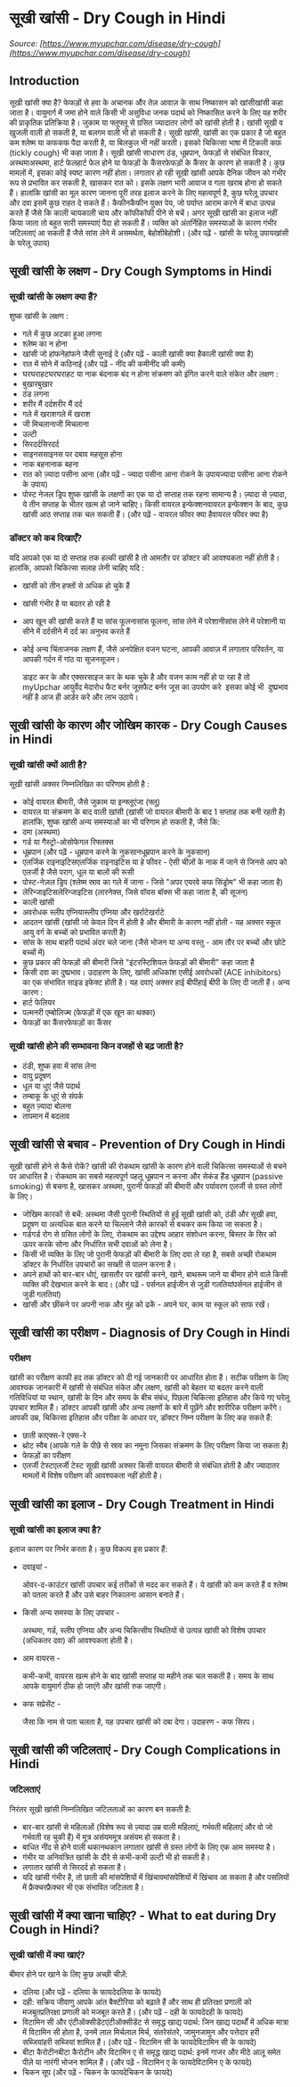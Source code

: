 # सूखी खांसी - Dry Cough in Hindi
_Source: [https://www.myupchar.com/disease/dry-cough](https://www.myupchar.com/disease/dry-cough)_

## Introduction
सूखी खांसी​ क्या है?
फेफड़ों से हवा के अचानक और तेज़ आवाज़ के साथ निष्कासन को खांसीखांसी कहा जाता है। वायुमार्ग में जमा होने वाले किसी भी असुविधा जनक पदार्थ को निष्कासित करने के लिए यह शरीर की प्राकृतिक प्रतिक्रिया है। जुकाम या फ्लूफ्लू से ग्रसित ज्यादातर लोगों को खांसी होती है। खांसी सूखी व खुजली वाली हो सकती है, या बलगम वाली भी हो सकती है।
सूखी खांसी, खांसी का एक प्रकार है जो बहुत कम श्लेष्म या कफकफ पैदा करती है, या बिलकुल भी नहीं करती। इसको चिकित्सा भाषा में टिकली कफ़ (tickly cough) भी कहा जाता है। सूखी खांसी साधारण ठंड, धूम्रपान, फेफड़ों से संबंधित विकार, अस्थमाअस्थमा, हार्ट फेलहार्ट फेल होने या फेफड़ों के कैंसरफेफड़ों के कैंसर के कारण हो सकती है। कुछ मामलों में, इसका कोई स्पष्ट कारण नहीं होता। लगातार हो रही सूखी खांसी आपके दैनिक जीवन को गंभीर रूप से प्रभावित कर सकती है, खासकर रात को। इसके लक्षण भारी आवाज व गला खराब होना हो सकते हैं।
हालांकि खांसी का मूल कारण जानना पूरी तरह इलाज करने के लिए महत्वपूर्ण है, कुछ घरेलू उपचार और दवा इसमें कुछ राहत दे सकते हैं। कैफीनकैफीन युक्त पेय, जो पर्याप्त आराम करने में बाधा उत्पन्न करते हैं जैसे कि काली चायकाली चाय और कॉफीकॉफी पीने से बचें।
अगर सूखी खांसी का इलाज नहीं किया जाता तो बहुत सारी समस्याएं पैदा हो सकती हैं। व्यक्ति को अंतर्निहित समस्याओं के कारण गंभीर जटिलताएं आ सकती हैं जैसे सांस लेने में असमर्थता, बेहोशीबेहोशी।
(और पढ़ें - खांसी के घरेलू उपायखांसी के घरेलू उपाय)

## सूखी खांसी के लक्षण - Dry Cough Symptoms in Hindi
### सूखी खांसी के लक्षण क्या हैं?
शुष्क खांसी के लक्षण :
- गले में कुछ अटका हुआ लगना
- श्लेष्म का न होना
- खांसी जो हांफनेहांफने जैसी सुनाई दे (और पढ़ें - काली खांसी क्या हैकाली खांसी क्या है)
- रात में सोने में कठिनाई (और पढ़ें - नींद की कमीनींद की कमी)
- घरघराहटघरघराहट या नाक बंदनाक बंद न होना
संक्रमण को इंगित करने वाले संकेत और लक्षण :
- बुखारबुखार
- ठंड लगना
- शरीर मैं दर्दशरीर मैं दर्द
- गले में खराशगले में खराश
- जी मिचलानाजी मिचलाना
- उल्टी
- सिरदर्दसिरदर्द
- साइनससाइनस पर दबाव महसूस होना
- नाक बहनानाक बहना
- रात को ज़्यादा पसीना आना (और पढ़ें - ज्यादा पसीना आना रोकने के उपायज्यादा पसीना आना रोकने के उपाय)
- पोस्ट नेजल ड्रिप
शुष्क खांसी के लक्षणों का एक या दो सप्ताह तक रहना सामान्य है। ज़्यादा से ज़्यादा, ये तीन सप्ताह के भीतर खत्म हो जाने चाहिए। किसी वायरल इन्फेक्शनवायरल इन्फेक्शन के बाद, कुछ खांसी आठ सप्ताह तक चल सकती हैं।
(और पढ़ें - वायरल फीवर क्या हैवायरल फीवर क्या है)
### डॉक्टर को कब दिखाएँ?
यदि आपको एक या दो सप्ताह तक हल्की खांसी है तो आमतौर पर डॉक्टर की आवश्यकता नहीं होती है। हालांकि, आपको चिकित्सा सलाह लेनी चाहिए यदि :
- खांसी को तीन हफ्तों से अधिक हो चुके हैं
- खांसी गंभीर है या बदतर हो रही है
- आप खून की खांसी करते हैं या सांस फूलनासांस फूलना, सांस लेने में परेशानीसांस लेने में परेशानी या सीने में दर्दसीने में दर्द का अनुभव करते हैं
- कोई अन्य चिंताजनक लक्षण हैं, जैसे अनपेक्षित वजन घटना, आपकी आवाज़ में लगातार परिवर्तन, या आपकी गर्दन में गांठ या सूजनसूजन।

	डाइट कर के और एक्सरसाइज कर के थक चुके है और वजन काम नहीं हो पा रहा है तो myUpchar आयुर्वेद मेदारोध फैट बर्नर जूसफैट बर्नर जूस का उपयोग करे  इसका कोई भी  दुष्प्रभाव नहीं है आज ही आर्डर करे और लाभ उठाये।

## सूखी खांसी के कारण और जोखिम कारक - Dry Cough Causes in Hindi
### सूखी खांसी क्यों आती है?
सूखी खांसी अक्सर निम्नलिखित का परिणाम होती है :
- कोई वायरल बीमारी, जैसे जुकाम या इन्फ्लूएंजा (फ्लू)
- वायरल या संक्रमण के बाद वाली खांसी (खांसी जो वायरल बीमारी के बाद 1 सप्ताह तक बनी रहती है)
हालांकि, शुष्क खांसी अन्य समस्याओं का भी परिणाम हो सकती है, जैसे कि:
- दमा (अस्थमा)
- गर्ड या गैस्ट्रो-ओसोफेगल रिफ्लक्स
- धूम्रपान (और पढ़ें - धूम्रपान करने के नुकसानधूम्रपान करने के नुकसान)
- एलर्जिक राइनाइटिसएलर्जिक राइनाइटिस या हे फीवर - ऐसी चीज़ों के नाक में जाने से जिनसे आप को एलर्जी है जैसे पराग, धूल या बालों की रूसी
- पोस्ट-नेज़ल ड्रिप (श्लेष्म स्राव का गले में जाना - जिसे "अपर एयरवे कफ सिंड्रोम" भी कहा जाता है)
- लेरिन्जाइटिसलेरिन्जाइटिस (लारनेक्स, जिसे वॉयस बॉक्स भी कहा जाता है, की सूजन)
- काली खांसी
- अवरोधक स्लीप एप्नियास्लीप एप्निया और खर्राटेखर्राटे
- आदतन खांसी (खांसी जो केवल दिन में होती है और बीमारी के कारण नहीं होती - यह अक्सर स्कूल आयु वर्ग के बच्चों को प्रभावित करती है)
- सांस के साथ बाहरी पदार्थ अंदर चले जाना (जैसे भोजन या अन्य वस्तु - आम तौर पर बच्चों और छोटे बच्चों में)
- कुछ प्रकार की फेफड़ों की बीमारी जिसे "इंटरस्टिशियल फेफड़ों की बीमारी" कहा जाता है
- किसी दवा का दुष्प्रभाव। उदाहरण के लिए, खांसी अधिकांश एसीई अवरोधकों (ACE inhibitors) का एक संभावित साइड इफेक्ट होती है। यह दवाएं अक्सर हाई बीपीहाई बीपी के लिए दी जाती हैं।
अन्य कारण :
- हार्ट फेलियर
- पल्मनरी एम्बोलिज्म (फेफड़ों में एक खून का थक्का)
- फेफड़ों का कैंसरफेफड़ों का कैंसर
### सूखी खांसी होने की सम्भावना किन वजहों से बढ़ जाती है?
- ठंडी, शुष्क हवा में सांस लेना
- वायु प्रदूषण
- धूल या धुएं जैसे पदार्थ
- तम्बाकू के धुएं से संपर्क
- बहुत ज़्यादा बोलना
- तापमान में बदलाव

## सूखी खांसी से बचाव - Prevention of Dry Cough in Hindi
सूखी खांसी होने से कैसे रोकें?
खांसी की रोकथाम खांसी के कारण होने वाली चिकित्सा समस्याओं से बचने पर आधारित है। रोकथाम का सबसे महत्वपूर्ण पहलू धूम्रपान न करना और सेकंड हैंड धूम्रपान (passive smoking) से बचना है, खासकर अस्थमा, पुरानी फेफड़ों की बीमारी और पर्यावरण एलर्जी से ग्रस्त लोगों के लिए।
- जोखिम कारकों से बचें: अस्थमा जैसी पुरानी स्थितियों से हुई सूखी खांसी को, ठंडी और सूखी हवा, प्रदूषण या अत्यधिक बात करने या चिल्लाने जैसे कारकों से बचकर कम किया जा सकता है।
- गर्डगर्ड रोग से ग्रसित लोगों के लिए, रोकथाम का उद्देश्य आहार संशोधन करना, बिस्तर के सिर को ऊपर करके सोना और निर्धारित सभी दवाओं को लेना है।
- किसी भी व्यक्ति के लिए जो पुरानी फेफड़ों की बीमारी के लिए दवा ले रहा है, सबसे अच्छी रोकथाम डॉक्टर के निर्धारित उपचारों का सख्ती से पालन करना है।
- अपने हाथों को बार-बार धोएं, खासतौर पर खांसी करने, खाने, बाथरूम जाने या बीमार होने वाले किसी व्यक्ति की देखभाल करने के बाद। (और पढ़ें - पर्सनल हाईजीन से जुडी गलतियांपर्सनल हाईजीन से जुडी गलतियां)
- खांसी और छींकने पर अपनी नाक और मुंह को ढकें - अपने घर, काम या स्कूल को साफ रखें।

## सूखी खांसी का परीक्षण - Diagnosis of Dry Cough in Hindi
### परीक्षण
खांसी का परीक्षण काफी हद तक डॉक्टर को दी गई जानकारी पर आधारित होता है। सटीक परीक्षण के लिए आवश्यक जानकारी में खांसी से संबंधित संकेत और लक्षण, खांसी को बेहतर या बदतर करने वाली गतिविधियां या स्थान, खांसी के दिन और समय के बीच संबंध, पिछला चिकित्सा इतिहास और किये गए घरेलू उपचार शामिल हैं।
डॉक्टर आपकी खांसी और अन्य लक्षणों के बारे में पूछेंगे और शारीरिक परीक्षण करेंगे। आपकी उम्र, चिकित्सा इतिहास और परीक्षा के आधार पर, डॉक्टर निम्न परीक्षण के लिए कह सकते हैं:
- छाती काएक्स-रे एक्स-रे
- थ्रोट स्वैब (आपके गले के पीछे से स्राव का नमूना जिसका संक्रमण के लिए परीक्षण किया जा सकता है)
- फेफड़ों का परीक्षण
- एलर्जी टेस्टएलर्जी टेस्ट
सूखी खांसी अक्सर किसी वायरल बीमारी से संबंधित होती है और ज्यादातर मामलों में विशेष परीक्षण की आवश्यकता नहीं होती है।

## सूखी खांसी का इलाज - Dry Cough Treatment in Hindi
### सूखी खांसी का इलाज क्या है?
इलाज कारण पर निर्भर करता है। कुछ विकल्प इस प्रकार हैं:
- दवाइयां -
	ओवर-द-काउंटर खांसी उपचार कई तरीकों से मदद कर सकते हैं। ये खांसी को कम करते हैं व श्लेष्म को पतला करते हैं और उसे बाहर निकालना आसान बनाते हैं।
- किसी अन्य समस्या के लिए उपचार -
	अस्थमा, गर्ड, स्लीप एप्निया और अन्य चिकित्सीय स्थितियों से उत्पन्न खांसी को विशेष उपचार (अधिकतर दवा) की आवश्यकता होती है।
- आम वायरस -
	कभी-कभी, वायरस खत्म होने के बाद खांसी सप्ताह या महीने तक चल सकती है। समय के साथ आपके वायुमार्ग ठीक हो जाएंगे और खांसी रुक जाएगी।
- कफ सप्रेसेंट - 
	जैसा कि नाम से पता चलता है, यह उपचार खांसी को दबा देगा। उदाहरण - कफ सिरप।

## सूखी खांसी की जटिलताएं - Dry Cough Complications in Hindi
### जटिलताएं
निरंतर सूखी खांसी निम्नलिखित जटिलताओं का कारण बन सकती है:
- बार-बार खांसी से महिलाओं (विशेष रूप से ज़्यादा उम्र वाली महिलाएं, गर्भवती महिलाएं और वो जो गर्भवती रह चुकी हैं) में मूत्र असंयममूत्र असंयम हो सकता है।
- बाधित नींद से होने वाली थकानथकान लगातार खांसी से ग्रस्त लोगों के लिए एक आम समस्या है।
- गंभीर या अनियंत्रित खांसी के दौरे से कभी-कभी उल्टी भी हो सकती है।
- लगातार खांसी से सिरदर्द हो सकता है।
- यदि खांसी गंभीर है, तो छाती की मांसपेशियों में खिंचावमांसपेशियों में खिंचाव आ सकता है और पसलियों में फ्रैक्चरफ्रैक्चर भी एक संभावित जटिलता है।

## सूखी खांसी में क्या खाना चाहिए? - What to eat during Dry Cough in Hindi?
### सूखी खांसी में क्या खाएं?
बीमार होने पर खाने के लिए कुछ अच्छी चीज़ें:
- दलिया (और पढ़ें - दलिया के फायदेदलिया के फायदे)
- दही: सक्रिय जीवाणु आपके आंत बैक्टीरिया को बढ़ाते हैं और साथ ही प्रतिरक्षा प्रणाली को मजबूतप्रतिरक्षा प्रणाली को मजबूत करते हैं। (और पढ़ें - दही के फायदेदही के फायदे)
- विटामिन सी और एंटीऑक्सीडेंटएंटीऑक्सीडेंट से समृद्ध खाद्य पदार्थ: जिन खाद्य पदार्थों में अधिक मात्रा में विटामिन सी होता है, उनमें लाल मिर्चलाल मिर्च, संतरेसंतरे, जामुनजामुन और पत्तेदार हरी सब्जियांहरी सब्जियां शामिल हैं। (और पढ़ें - विटामिन सी के फायदेविटामिन सी के फायदे)
- बीटा कैरोटीनबीटा कैरोटीन और विटामिन ए से समृद्ध खाद्य पदार्थ: इनमें गाजर और मीठे आलू समेत पीले या नारंगी भोजन शामिल हैं। (और पढ़ें - विटामिन ए के फायदेविटामिन ए के फायदे)
- चिकन सूप (और पढ़ें - चिकन के फायदेचिकन के फायदे)

